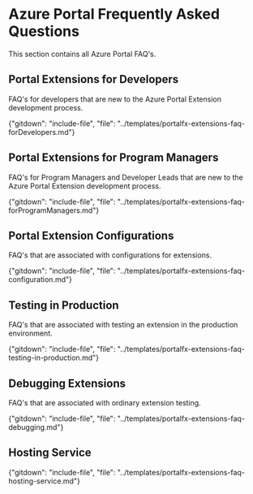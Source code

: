 # Azure Portal Frequently Asked Questions

This section contains all Azure Portal FAQ's.

## Portal Extensions for Developers

FAQ's for developers that are new to the Azure Portal Extension development process.

{"gitdown": "include-file", "file": "../templates/portalfx-extensions-faq-forDevelopers.md"}

## Portal Extensions for Program Managers

FAQ's for Program Managers and Developer Leads that are new to the Azure Portal Extension development process.

{"gitdown": "include-file", "file": "../templates/portalfx-extensions-faq-forProgramManagers.md"}

## Portal Extension Configurations 

FAQ's that are associated with configurations for extensions.

{"gitdown": "include-file", "file": "../templates/portalfx-extensions-faq-configuration.md"}

## Testing in Production

FAQ's that are associated with testing an extension in the production environment.

{"gitdown": "include-file", "file": "../templates/portalfx-extensions-faq-testing-in-production.md"}

## Debugging Extensions

FAQ's that are associated with ordinary extension testing.

{"gitdown": "include-file", "file": "../templates/portalfx-extensions-faq-debugging.md"}

## Hosting Service

{"gitdown": "include-file", "file": "../templates/portalfx-extensions-faq-hosting-service.md"}
